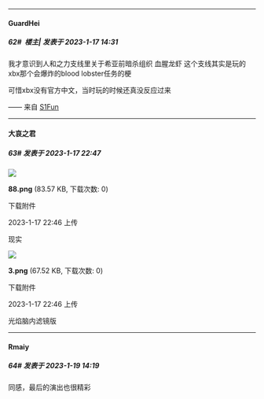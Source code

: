 

*****

####  GuardHei  
##### 62#         楼主| 发表于 2023-1-17 14:31

我才意识到人和之力支线里关于希亚前暗杀组织 血腥龙虾 这个支线其实是玩的xbx那个会爆炸的blood lobster任务的梗

可惜xbx没有官方中文，当时玩的时候还真没反应过来

—— 来自 [S1Fun](https://s1fun.koalcat.com)



*****

####  大哀之君  
##### 63#       发表于 2023-1-17 22:47

<img src="https://img.saraba1st.com/forum/202301/17/224628l6t691tleo947uod.png" referrerpolicy="no-referrer">

<strong>88.png</strong> (83.57 KB, 下载次数: 0)

下载附件

2023-1-17 22:46 上传

现实

<img src="https://img.saraba1st.com/forum/202301/17/224646pnfhjq6zkwzhn40n.png" referrerpolicy="no-referrer">

<strong>3.png</strong> (67.52 KB, 下载次数: 0)

下载附件

2023-1-17 22:46 上传

光焰脑内滤镜版



*****

####  Rmaiy  
##### 64#       发表于 2023-1-19 14:19

同感，最后的演出也很精彩

